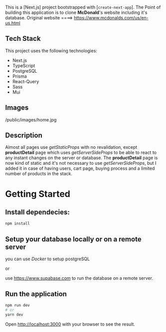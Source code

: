 This is a [Next.js] project bootstrapped with [`create-next-app`]. The Point of building this application is to clone **McDonald**'s website including it's database.
Original website ====> https://www.mcdonalds.com/us/en-us.html

## Tech Stack

This project uses the following technologies:

- Next.js
- TypeScript
- PostgreSQL
- Prisma
- React-Query
- Sass
- Mui

## Images

/public/images/home.jpg

## Description

Almost all pages use _getStaticProps_ with no revalidation, except **productDetail** page which uses _getServerSideProps_ to be able to react to any instant changes on the server or database.
The **productDetail** page is now kind of static and it's not necessary to use _getServerSideProps_, but I added it in case of having users, cart page, buying process and a limited number of products in the stack.

# Getting Started

## Install dependecies:

```bash
npm install
```

## Setup your database locally or on a remote server

you can use _Docker_ to setup postgreSQL

or

use https://www.supabase.com to run the database on a remote server.

## Run the application

```bash
npm run dev
# or
yarn dev
```

Open [http://localhost:3000](http://localhost:3000) with your browser to see the result.
